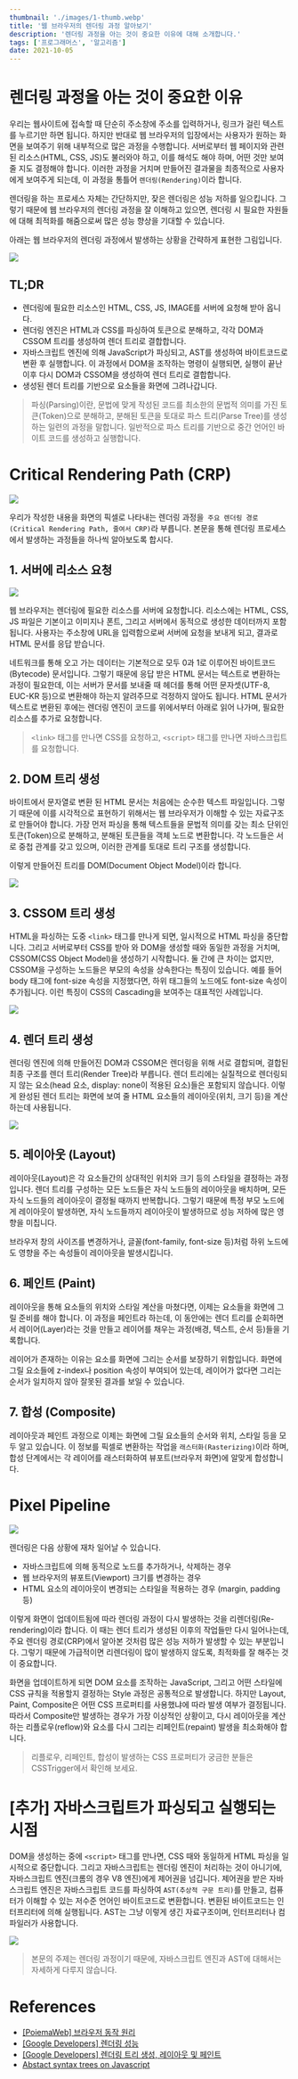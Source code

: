 ```yaml
---
thumbnail: './images/1-thumb.webp'
title: '웹 브라우저의 렌더링 과정 알아보기'
description: '렌더링 과정을 아는 것이 중요한 이유에 대해 소개합니다.'
tags: ['프로그래머스', '알고리즘']
date: 2021-10-05
---
```


# 렌더링 과정을 아는 것이 중요한 이유

우리는 웹사이트에 접속할 때 단순히 주소창에 주소를 입력하거나, 링크가 걸린 텍스트를 누르기만 하면 됩니다. 하지만 반대로 웹 브라우저의 입장에서는 사용자가 원하는 화면을 보여주기 위해 내부적으로 많은 과정을 수행합니다. 서버로부터 웹 페이지와 관련된 리소스(HTML, CSS, JS)도 불러와야 하고, 이를 해석도 해야 하며, 어떤 것만 보여줄 지도 결정해야 합니다. 이러한 과정을 거치며 만들어진 결과물을 최종적으로 사용자에게 보여주게 되는데, 이 과정을 통틀어 `렌더링(Rendering)`이라 합니다.

렌더링을 하는 프로세스 자체는 간단하지만, 잦은 렌더링은 성능 저하를 일으킵니다. 그렇기 때문에 웹 브라우저의 렌더링 과정을 잘 이해하고 있으면, 렌더링 시 필요한 자원들에 대해 최적화를 해줌으로써 많은 성능 향상을 기대할 수 있습니다.

아래는 웹 브라우저의 렌더링 과정에서 발생하는 상황을 간략하게 표현한 그림입니다.

![](https://img1.daumcdn.net/thumb/R1280x0/?scode=mtistory2&fname=https%3A%2F%2Fblog.kakaocdn.net%2Fdn%2FlGJOH%2FbtrgTDPCYNd%2FRzjLakul9UxkqFXFsvfnAk%2Fimg.png)

## TL;DR

- 렌더링에 필요한 리소스인 HTML, CSS, JS, IMAGE를 서버에 요청해 받아 옵니다.
- 렌더링 엔진은 HTML과 CSS를 파싱하여 토큰으로 분해하고, 각각 DOM과 CSSOM 트리를 생성하여 렌더 트리로 결합합니다.
- 자바스크립트 엔진에 의해 JavaScript가 파싱되고, AST를 생성하여 바이트코드로 변환 후 실행합니다. 이 과정에서 DOM을 조작하는 명령이 실행되면, 실행이 끝난 이후 다시 DOM과 CSSOM을 생성하여 렌더 트리로 결합합니다.
- 생성된 렌더 트리를 기반으로 요소들을 화면에 그려나갑니다.

> 파싱(Parsing)이란, 문법에 맞게 작성된 코드를 최소한의 문법적 의미를 가진 토큰(Token)으로 분해하고, 분해된 토큰을 토대로 파스 트리(Parse Tree)를 생성하는 일련의 과정을 말합니다. 일반적으로 파스 트리를 기반으로 중간 언어인 바이트 코드를 생성하고 실행합니다.

# Critical Rendering Path (CRP)

![](https://img1.daumcdn.net/thumb/R1280x0/?scode=mtistory2&fname=https%3A%2F%2Fblog.kakaocdn.net%2Fdn%2Fdt4JGz%2Fbtrroz4GwaZ%2FI07eadvjEkD91KZwXiqFP0%2Fimg.png)

우리가 작성한 내용을 화면의 픽셀로 나타내는 렌더링 과정을` 주요 렌더링 경로(Critical Rendering Path, 줄여서 CRP)`라 부릅니다. 본문을 통해 렌더링 프로세스에서 발생하는 과정들을 하나씩 알아보도록 합시다.

## 1. 서버에 리소스 요청

![](https://img1.daumcdn.net/thumb/R1280x0/?scode=mtistory2&fname=https%3A%2F%2Fblog.kakaocdn.net%2Fdn%2FcQccBF%2FbtrgYltdKOo%2Fc4d3sWbxHwVSdKBBHQoKf0%2Fimg.jpg)

웹 브라우저는 렌더링에 필요한 리소스를 서버에 요청합니다. 리소스에는 HTML, CSS, JS 파일은 기본이고 이미지나 폰트, 그리고 서버에서 동적으로 생성한 데이터까지 포함됩니다. 사용자는 주소창에 URL을 입력함으로써 서버에 요청을 보내게 되고, 결과로 HTML 문서를 응답 받습니다.

네트워크를 통해 오고 가는 데이터는 기본적으로 모두 0과 1로 이루어진 바이트코드(Bytecode) 문서입니다. 그렇기 때문에 응답 받은 HTML 문서는 텍스트로 변환하는 과정이 필요한데, 이는 서버가 문서를 보내줄 때 헤더를 통해 어떤 문자셋(UTF-8, EUC-KR 등)으로 변환해야 하는지 알려주므로 걱정하지 않아도 됩니다. HTML 문서가 텍스트로 변환된 후에는 렌더링 엔진이 코드를 위에서부터 아래로 읽어 나가며, 필요한 리소스를 추가로 요청합니다.

> `<link>` 태그를 만나면 CSS를 요청하고, `<script>` 태그를 만나면 자바스크립트를 요청합니다.

## 2. DOM 트리 생성

바이트에서 문자열로 변환 된 HTML 문서는 처음에는 순수한 텍스트 파일입니다. 그렇기 때문에 이를 시각적으로 표현하기 위해서는 웹 브라우저가 이해할 수 있는 자료구조로 만들어야 합니다. 가장 먼저 파싱을 통해 텍스트들을 문법적 의미를 갖는 최소 단위인 토큰(Token)으로 분해하고, 분해된 토큰들을 객체 노드로 변환합니다. 각 노드들은 서로 중첩 관계를 갖고 있으며, 이러한 관계를 토대로 트리 구조를 생성합니다.

이렇게 만들어진 트리를 DOM(Document Object Model)이라 합니다.

![](https://img1.daumcdn.net/thumb/R1280x0/?scode=mtistory2&fname=https%3A%2F%2Fblog.kakaocdn.net%2Fdn%2FkEckf%2FbtrgOt1oGKW%2FJmGM2GS5xS1o97YYRCipq0%2Fimg.jpg)

## 3. CSSOM 트리 생성

HTML을 파싱하는 도중 `<link>` 태그를 만나게 되면, 일시적으로 HTML 파싱을 중단합니다. 그리고 서버로부터 CSS를 받아 와 DOM을 생성할 때와 동일한 과정을 거치며, CSSOM(CSS Object Model)을 생성하기 시작합니다. 둘 간에 큰 차이는 없지만, CSSOM을 구성하는 노드들은 부모의 속성을 상속한다는 특징이 있습니다. 예를 들어 body 태그에 font-size 속성을 지정했다면, 하위 태그들의 노드에도 font-size 속성이 추가됩니다. 이런 특징이 CSS의 Cascading을 보여주는 대표적인 사례입니다.

![](https://img1.daumcdn.net/thumb/R1280x0/?scode=mtistory2&fname=https%3A%2F%2Fblog.kakaocdn.net%2Fdn%2FdkU5EH%2FbtrgQBkvjhj%2FW4OByDSvUMKmB63kApJmB1%2Fimg.jpg)

## 4. 렌더 트리 생성

렌더링 엔진에 의해 만들어진 DOM과 CSSOM은 렌더링을 위해 서로 결합되며, 결합된 최종 구조를 렌더 트리(Render Tree)라 부릅니다. 렌더 트리에는 실질적으로 렌더링되지 않는 요소(head 요소, display: none이 적용된 요소)들은 포함되지 않습니다. 이렇게 완성된 렌더 트리는 화면에 보여 줄 HTML 요소들의 레이아웃(위치, 크기 등)을 계산하는데 사용됩니다.

![](https://img1.daumcdn.net/thumb/R1280x0/?scode=mtistory2&fname=https%3A%2F%2Fblog.kakaocdn.net%2Fdn%2Fs3W4H%2FbtrgV7CpwfW%2FNYODHPoG9plxRsFdv0F5e1%2Fimg.jpg)

## 5. 레이아웃 (Layout)

레이아웃(Layout)은 각 요소들간의 상대적인 위치와 크기 등의 스타일을 결정하는 과정입니다. 렌더 트리를 구성하는 모든 노드들은 자식 노드들의 레이아웃을 배치하며, 모든 자식 노드들의 레이아웃이 결정될 때까지 반복합니다. 그렇기 때문에 특정 부모 노드에게 레이아웃이 발생하면, 자식 노드들까지 레이아웃이 발생하므로 성능 저하에 많은 영향을 미칩니다.

브라우저 창의 사이즈를 변경하거나, 글꼴(font-family, font-size 등)처럼 하위 노드에도 영향을 주는 속성들이 레이아웃을 발생시킵니다.

## 6. 페인트 (Paint)

레이아웃을 통해 요소들의 위치와 스타일 계산을 마쳤다면, 이제는 요소들을 화면에 그릴 준비를 해야 합니다. 이 과정을 페인트라 하는데, 이 동안에는 렌더 트리를 순회하면서 레이어(Layer)라는 것을 만들고 레이어를 채우는 과정(배경, 텍스트, 순서 등)들을 기록합니다.

레이어가 존재하는 이유는 요소를 화면에 그리는 순서를 보장하기 위함입니다. 화면에 그릴 요소들에 z-index나 position 속성이 부여되어 있는데, 레이어가 없다면 그리는 순서가 일치하지 않아 잘못된 결과를 보일 수 있습니다.

## 7. 합성 (Composite)

레이아웃과 페인트 과정으로 이제는 화면에 그릴 요소들의 순서와 위치, 스타일 등을 모두 알고 있습니다. 이 정보를 픽셀로 변환하는 작업을 `래스터화(Rasterizing)`이라 하며, 합성 단계에서는 각 레이어를 래스터화하여 뷰포트(브라우저 화면)에 알맞게 합성합니다.

# Pixel Pipeline

![](https://img1.daumcdn.net/thumb/R1280x0/?scode=mtistory2&fname=https%3A%2F%2Fblog.kakaocdn.net%2Fdn%2FeVyTYO%2FbtrrqZH9J8s%2FnnEkdLF1E21RHL269FkjK0%2Fimg.jpg)

렌더링은 다음 상황에 재차 일어날 수 있습니다.

- 자바스크립트에 의해 동적으로 노드를 추가하거나, 삭제하는 경우
- 웹 브라우저의 뷰포트(Viewport) 크기를 변경하는 경우
- HTML 요소의 레이아웃이 변경되는 스타일을 적용하는 경우 (margin, padding 등)

이렇게 화면이 업데이트됨에 따라 렌더링 과정이 다시 발생하는 것을 리렌더링(Re-rendering)이라 합니다. 이 때는 렌더 트리가 생성된 이후의 작업들만 다시 일어나는데, 주요 렌더링 경로(CRP)에서 알아본 것처럼 많은 성능 저하가 발생할 수 있는 부분입니다. 그렇기 때문에 가급적이면 리렌더링이 많이 발생하지 않도록, 최적화를 잘 해주는 것이 중요합니다.

화면을 업데이트하게 되면 DOM 요소를 조작하는 JavaScript, 그리고 어떤 스타일에 CSS 규칙을 적용할지 결정하는 Style 과정은 공통적으로 발생합니다. 하지만 Layout, Paint, Composite은 어떤 CSS 프로퍼티를 사용했냐에 따라 발생 여부가 결정됩니다. 따라서 Composite만 발생하는 경우가 가장 이상적인 상황이고, 다시 레이아웃을 계산하는 리플로우(reflow)와 요소를 다시 그리는 리페인트(repaint) 발생을 최소화해야 합니다.

> 리플로우, 리페인트, 합성이 발생하는 CSS 프로퍼티가 궁금한 분들은 CSSTrigger에서 확인해 보세요.

# [추가] 자바스크립트가 파싱되고 실행되는 시점

DOM을 생성하는 중에 `<script>` 태그를 만나면, CSS 때와 동일하게 HTML 파싱을 일시적으로 중단합니다. 그리고 자바스크립트는 렌더링 엔진이 처리하는 것이 아니기에, 자바스크립트 엔진(크롬의 경우 V8 엔진)에게 제어권을 넘깁니다. 제어권을 받은 자바스크립트 엔진은 자바스크립트 코드를 파싱하여 `AST(추상적 구문 트리)`를 만들고, 컴퓨터가 이해할 수 있는 저수준 언어인 바이트코드로 변환합니다. 변환된 바이트코드는 인터프리터에 의해 실행됩니다.
AST는 그냥 이렇게 생긴 자료구조이며, 인터프리터나 컴파일러가 사용합니다.

![](https://img1.daumcdn.net/thumb/R1280x0/?scode=mtistory2&fname=https%3A%2F%2Fblog.kakaocdn.net%2Fdn%2FmjfjO%2FbtrgV8uCKMM%2FTU6KLvOZcYXLtIHmZOCqg1%2Fimg.png)

> 본문의 주제는 렌더링 과정이기 때문에, 자바스크립트 엔진과 AST에 대해서는 자세하게 다루지 않습니다.

# References

- [[PoiemaWeb] 브라우저 동작 원리](#)
- [[Google Developers] 렌더링 성능](#)
- [[Google Developers] 렌더링 트리 생성, 레이아웃 및 페인트](#)
- [Abstact syntax trees on Javascript](#)
